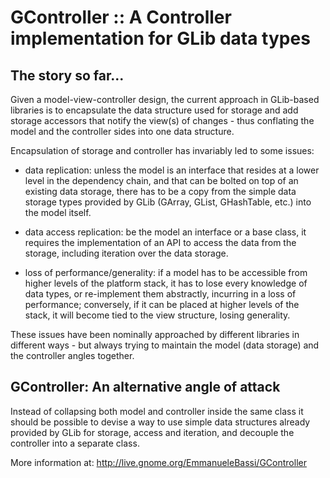 GController :: A Controller implementation for GLib data types
===============================================================================

The story so far...
-------------------------------------------------------------------------------
Given a model-view-controller design, the current approach in GLib-based
libraries is to encapsulate the data structure used for storage and add
storage accessors that notify the view(s) of changes - thus conflating the
model and the controller sides into one data structure.

Encapsulation of storage and controller has invariably led to some issues:

 * data replication: unless the model is an interface that resides at a
   lower level in the dependency chain, and that can be bolted on top of
   an existing data storage, there has to be a copy from the simple data
   storage types provided by GLib (GArray, GList, GHashTable, etc.) into
   the model itself.

 * data access replication: be the model an interface or a base class,
   it requires the implementation of an API to access the data from the
   storage, including iteration over the data storage.

 * loss of performance/generality: if a model has to be accessible from
   higher levels of the platform stack, it has to lose every knowledge
   of data types, or re-implement them abstractly, incurring in a loss
   of performance; conversely, if it can be placed at higher levels of
   the stack, it will become tied to the view structure, losing
   generality.

These issues have been nominally approached by different libraries in
different ways - but always trying to maintain the model (data storage)
and the controller angles together.

GController: An alternative angle of attack
-------------------------------------------------------------------------------
Instead of collapsing both model and controller inside the same class it
should be possible to devise a way to use simple data structures already
provided by GLib for storage, access and iteration, and decouple the
controller into a separate class.

More information at: http://live.gnome.org/EmmanueleBassi/GController
